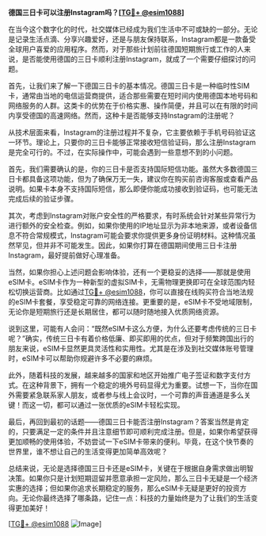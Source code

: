 **德国三日卡可以注册Instagram吗？[[TG💪+ @esim1088](https://t.me/s/esim1088)]**

在当今这个数字化的时代，社交媒体已经成为我们生活中不可或缺的一部分。无论是记录生活点滴、分享兴趣爱好，还是与朋友保持联系，Instagram都是一款备受全球用户喜爱的应用程序。然而，对于那些计划前往德国短期旅行或工作的人来说，是否能使用德国的三日卡顺利注册Instagram，就成了一个需要仔细探讨的问题。

首先，让我们来了解一下德国三日卡的基本情况。德国三日卡是一种临时性SIM卡，通常由当地的电信运营商提供，适合那些需要在短时间内使用德国本地号码和网络服务的人群。这类卡的优势在于价格实惠、操作简便，并且可以在有限的时间内享受德国的高速网络。然而，这种卡是否能够支持Instagram的注册呢？

从技术层面来看，Instagram的注册过程并不复杂，它主要依赖于手机号码验证这一环节。理论上，只要你的三日卡能够正常接收短信验证码，那么注册Instagram是完全可行的。不过，在实际操作中，可能会遇到一些意想不到的小问题。

首先，我们需要确认的是，你的三日卡是否支持国际短信功能。虽然大多数德国三日卡都具备这项功能，但为了确保万无一失，建议你在购买前咨询客服或查看产品说明。如果卡本身不支持国际短信，那么即便你能成功接收到验证码，也可能无法完成后续的验证步骤。

其次，考虑到Instagram对账户安全性的严格要求，有时系统会针对某些异常行为进行额外的安全检查。例如，如果你使用的IP地址显示为非本地来源，或者设备信息不符合常规模式，Instagram可能会要求你提供更多身份证明材料。这种情况虽然罕见，但并非不可能发生。因此，如果你打算在德国期间使用三日卡注册Instagram，最好提前做好心理准备。

当然，如果你担心上述问题会影响体验，还有一个更稳妥的选择——那就是使用eSIM卡。eSIM卡作为一种新型的虚拟SIM卡，无需物理更换即可在全球范围内轻松切换运营商。比如通过[TG💪+ @esim1088](https://t.me/s/esim1088)，你可以直接在线购买符合当地法规的eSIM卡套餐，享受稳定可靠的网络连接。更重要的是，eSIM卡不受地域限制，无论你是短期旅行还是长期居住，都可以随时随地接入优质网络资源。

说到这里，可能有人会问：“既然eSIM卡这么方便，为什么还要考虑传统的三日卡呢？”确实，传统三日卡有着价格低廉、即买即用的优点，但对于频繁跨国出行的朋友来说，eSIM卡显然更具灵活性和实用性。尤其是在涉及到社交媒体账号管理时，eSIM卡可以帮助你规避许多不必要的麻烦。

此外，随着科技的发展，越来越多的国家和地区开始推广电子签证和数字支付方式。在这种背景下，拥有一个稳定的境外号码显得尤为重要。试想一下，当你在国外需要紧急联系家人朋友，或者参与线上会议时，一个可靠的声音通道是多么关键！而这一切，都可以通过一张优质的eSIM卡轻松实现。

最后，再回到最初的话题——德国三日卡能否注册Instagram？答案当然是肯定的，只要满足一定的条件并且注意细节即可顺利完成注册。但是，如果你希望获得更加顺畅的使用体验，不妨尝试一下eSIM卡带来的便利。毕竟，在这个快节奏的世界里，谁不想让自己的生活变得更加简单高效呢？

总结来说，无论是选择德国三日卡还是eSIM卡，关键在于根据自身需求做出明智决策。如果你只是计划短期逗留并愿意承担一定风险，那么三日卡无疑是一个经济实惠的选择；但如果你追求长期稳定的服务，那么eSIM卡无疑是更好的投资方向。无论你最终选择了哪条路，记住一点：科技的力量始终是为了让我们的生活变得更加美好！

[[TG💪+ @esim1088](https://t.me/s/esim1088) ![Image](https://i.postimg.cc/4NQfJmqS/Snipaste-2025-05-13-00-14-12.png)]
